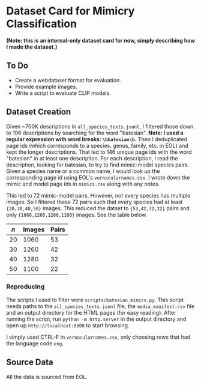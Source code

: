 # Dataset Card for Mimicry Classification

**(Note: this is an internal-only dataset card for now, simply describing how I made the dataset.)**

## To Do

* Create a webdataset format for evaluation.
* Provide example images.
* Write a script to evaluate CLIP models.

## Dataset Creation

Given ~700K descriptions in `all_species_texts.jsonl`, I filtered those down to 196 descriptions by searching for the word "batesian".
**Note: I used a regular expression with word breaks: `\bbatesian\b`.**
Then I deduplicated page ids (which corresponds to a species, genus, family, etc. in EOL) and kept the longer descriptions.
That led to 146 unique page ids with the word "batesian" in at least one description.
For each description, I read the description, looking for batesian, to try to find mimic-model species pairs.
Given a species name or a common name, I would look up the corresponding page id using EOL's `vernacularnames.csv`.
I wrote down the mimic and model page ids in `mimics.csv` along with any notes.

This led to 72 mimic-model pairs.
However, not every species has multiple images.
So I filtered these 72 pairs such that every species had at least `{20,30,40,50}` images.
This reduced the datset to `{53,42,32,22}` pairs and only `{1060,1260,1280,1100}` images.
See the table below.

| $n$ | Images | Pairs |
|-----|--------|-------|
| 20 | 1060 | 53 |
| 30 | 1260 | 42 |
| 40 | 1280 | 32 |
| 50 | 1100 | 22 |


### Reproducing

The scripts I used to filter were `scripts/batesian_mimics.py`.
This script needs paths to the `all_species_texts.jsonl` file, the `media_manifest.csv` file and an output directory for the HTML pages (for easy reading).
After running the script, run `python -m http.server` in the output directory and open up `http://localhost:8000` to start browsing.

I simply used CTRL-F in `vernacularnames.csv`, only choosing rows that had the language code `eng`.

## Source Data

All the data is sourced from EOL.

